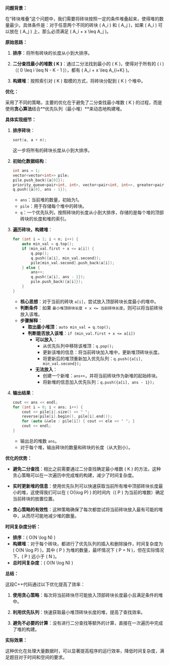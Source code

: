 **问题背景：**

在“砖块堆叠”这个问题中，我们需要将砖块按照一定的条件堆叠起来，使得堆的数量最少。具体条件是：对于任意两个不同的砖块 \( A_i \) 和 \( A_j \)，如果 \( A_i \) 可以放在 \( A_j \) 上，那么必须满足 \( A_i + x \leq A_j \)。

**原始思路：**


1. **排序**：将所有砖块的长度从小到大排序。

2. **二分查找最小的堆数 \( K \)**：通过二分法找到最小的 \( K \)，使得对于所有的 \( i \)（\( 0 \leq i \leq N - K - 1 \)），都有 \( A_i + x \leq A_{i+K} \)。

3. **构建堆**：按照索引对 \( K \) 取模的方式，将砖块分配到 \( K \) 个堆中。

**优化：**

采用了不同的策略，主要的优化在于避免了二分查找最小堆数 \( K \) 的过程，而是使用**贪心算法**结合**优先队列（最小堆）**来动态地构建堆。

**具体实现细节：**

1. **排序砖块**：

   ```cpp
   sort(a, a + n);
   ```

   这一步将所有的砖块长度从小到大排序。

2. **初始化数据结构**：

   ```cpp
   int ans = 1;
   vector<vector<int>> pile;
   pile.push_back({a[0]});
   priority_queue<pair<int, int>, vector<pair<int, int>>, greater<pair<int, int>>> q;
   q.push({a[0], ans - 1});
   ```

   - `ans`：当前堆的数量，初始为1。
   - `pile`：用于存储每个堆中的砖块。
   - `q`：一个优先队列，按照砖块的长度从小到大排序，存储的是每个堆的顶部砖块的长度和堆的索引。

3. **遍历砖块，构建堆**：

   ```cpp
   for (int i = 1; i < n; i++) {
       auto min_val = q.top();
       if (min_val.first + x <= a[i]) {
           q.pop();
           q.push({a[i], min_val.second});
           pile[min_val.second].push_back(a[i]);
       } else {
           ans++;
           q.push({a[i], ans - 1});
           pile.push_back({a[i]});
       }
   }
   ```

   - **核心思想**：对于当前的砖块 `a[i]`，尝试放入顶部砖块长度最小的堆中。
   - **判断条件**：如果 `最小堆顶砖块长度 + x <= 当前砖块长度`，则可以将当前砖块放入该堆。
   - **步骤解释**：
     - **取出最小堆顶**：`auto min_val = q.top();`
     - **判断能否放入该堆**：`if (min_val.first + x <= a[i])`
       - **可以放入**：
         - 从优先队列中移除该堆顶：`q.pop();`
         - 更新该堆的信息：将当前砖块加入堆中，更新堆顶砖块长度。
         - 将更新后的堆顶重新加入优先队列：`q.push({a[i], min_val.second});`
       - **无法放入**：
         - 创建一个新堆：`ans++`，并将当前砖块作为新堆的起始砖块。
         - 将新堆的信息加入优先队列：`q.push({a[i], ans - 1});`

4. **输出结果**：

   ```cpp
   cout << ans << endl;
   for (int i = 0; i < ans; i++) {
       cout << pile[i].size() << " ";
       reverse(pile[i].begin(), pile[i].end());
       for (auto &&ele : pile[i]) { cout << ele << " "; }
       cout << endl;
   }
   ```

   - 输出总的堆数 `ans`。
   - 对于每个堆，输出砖块的数量和砖块的长度（从大到小）。

**优化的优势：**

- **避免二分查找**：相比之前需要通过二分查找确定最小堆数 \( K \) 的方法，这种贪心策略可以在一次遍历中完成堆的构建，减少了时间复杂度。

- **实时更新堆的信息**：使用优先队列可以快速获取当前所有堆中顶部砖块长度最小的堆，这使得我们可以在 \( O(\log P) \) 的时间内（\( P \) 为当前的堆数）确定当前砖块的放置位置。

- **贪心策略的有效性**：这种策略确保了每次都尝试将当前砖块放入最有可能的堆中，从而尽可能地减少堆的数量。

**时间复杂度分析：**

- **排序**：\( O(N \log N) \)
- **构建堆**：对于每个砖块，都进行了优先队列的插入和删除操作，时间复杂度为 \( O(N \log P) \)，其中 \( P \) 为堆的数量，最坏情况下 \( P = N \)，但在实际情况下，\( P \) 远小于 \( N \)。
- **总时间复杂度**：\( O(N \log N) \)

**总结：**

这段C++代码通过以下优化提高了效率：

1. **使用贪心策略**：每次将当前砖块尽可能放入顶部砖块长度最小且满足条件的堆中。

2. **利用优先队列**：快速获取最小堆顶砖块长度的堆，提高了查找效率。

3. **避免不必要的计算**：没有进行二分查找等额外的计算，直接在一次遍历中完成了堆的构建。

**实际效果：**

这种优化在处理大量数据时，可以显著提高程序的运行效率，降低时间复杂度，满足题目对于时间和空间的要求。